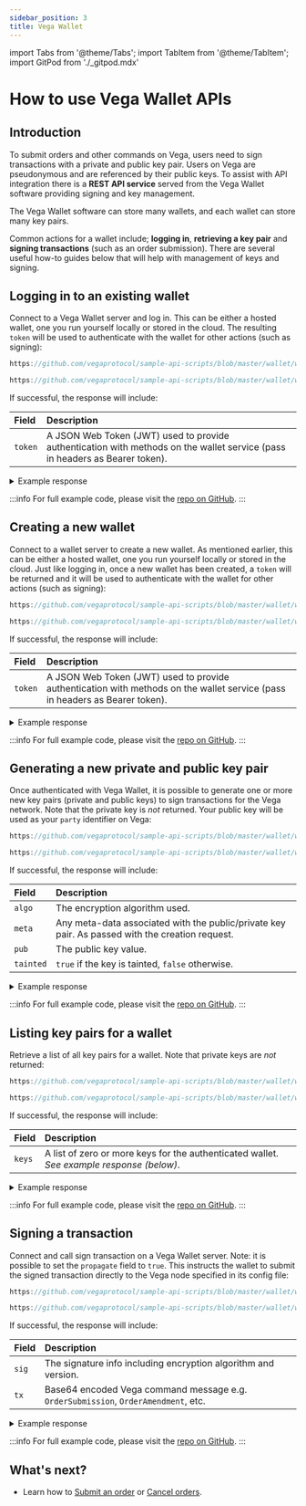 ```yaml
---
sidebar_position: 3
title: Vega Wallet
---
```

import Tabs from '@theme/Tabs';
import TabItem from '@theme/TabItem';
import GitPod from './_gitpod.mdx'

# How to use Vega Wallet APIs

## Introduction

To submit orders and other commands on Vega, users need to sign transactions with a private and public key pair. Users on Vega are pseudonymous and are referenced by their public keys. To assist with API integration there is a **REST API service** served from the Vega Wallet software providing signing and key management. 

The Vega Wallet software can store many wallets, and each wallet can store many key pairs. 

Common actions for a wallet include; **logging in**, **retrieving a key pair** and **signing transactions** (such as an order submission). There are several useful how-to guides below that will help with management of keys and signing.


## Logging in to an existing wallet

Connect to a Vega Wallet server and log in. This can be either a hosted wallet, one you run yourself locally or stored in the cloud. The resulting `token` will be used to authenticate with the wallet for other actions (such as signing):

<GitPod />

<Tabs groupId="codesamples1">
<TabItem value="shell-rest" label="Shell (REST)">

```js reference
https://github.com/vegaprotocol/sample-api-scripts/blob/master/wallet/wallet.sh#L46-L50
```

</TabItem>
<TabItem value="python-rest" label="Python (REST)">

```js reference
https://github.com/vegaprotocol/sample-api-scripts/blob/master/wallet/wallet.py#L61-L65
```

</TabItem>
</Tabs>

If successful, the response will include:

| Field          |  Description  |
| :----------------- | :------------- |
| `token` | A JSON Web Token (JWT) used to provide authentication with methods on the wallet service (pass in headers as Bearer token). |

<details><summary>Example response</summary>

```js reference
https://github.com/vegaprotocol/sample-api-scripts/blob/master/wallet/response-examples.txt#L10-L13
```

</details>

:::info
For full example code, please visit the [repo on GitHub](https://github.com/vegaprotocol/sample-api-scripts/blob/master/wallet/).
:::

## Creating a new wallet

Connect to a wallet server to create a new wallet. As mentioned earlier, this can be either a hosted wallet, one you run yourself locally or stored in the cloud. Just like logging in, once a new wallet has been created, a `token` will be returned and it will be used to authenticate with the wallet for other actions (such as signing):

<GitPod />

<Tabs groupId="codesamples2">
<TabItem value="shell-rest" label="Shell (REST)">

```js reference
https://github.com/vegaprotocol/sample-api-scripts/blob/master/wallet/wallet.sh#L46-L50
```

</TabItem>
<TabItem value="python-rest" label="Python (REST)">

```js reference
https://github.com/vegaprotocol/sample-api-scripts/blob/master/wallet/wallet.py#L46-L50
```

</TabItem>
</Tabs>

If successful, the response will include:

| Field          |  Description  |
| :----------------- | :------------- |
| `token` | A JSON Web Token (JWT) used to provide authentication with methods on the wallet service (pass in headers as Bearer token). |

<details><summary>Example response</summary>

```js reference
https://github.com/vegaprotocol/sample-api-scripts/blob/master/wallet/response-examples.txt#L2-L5
```

</details>

:::info
For full example code, please visit the [repo on GitHub](https://github.com/vegaprotocol/sample-api-scripts/blob/master/wallet/).
:::

## Generating a new private and public key pair

Once authenticated with Vega Wallet, it is possible to generate one or more new key pairs (private and public keys) to sign transactions for the Vega network. Note that the private key is *not* returned. Your public key will be used as your `party` identifier on Vega:

<GitPod />

<Tabs groupId="codesamples3">
<TabItem value="shell-rest" label="Shell (REST)">

```js reference
https://github.com/vegaprotocol/sample-api-scripts/blob/master/wallet/wallet.sh#L58-L62
```

</TabItem>
<TabItem value="python-rest" label="Python (REST)">

```js reference
https://github.com/vegaprotocol/sample-api-scripts/blob/master/wallet/wallet.py#L70-L84
```

</TabItem>
</Tabs>

If successful, the response will include:

| Field          |  Description  |
| :----------------- | :------------- |
| `algo` | The encryption algorithm used. |
| `meta` | Any meta-data associated with the public/private key pair. As passed with the creation request. |
| `pub` | The public key value. |
| `tainted` | `true` if the key is tainted, `false` otherwise. |

<details><summary>Example response</summary>

```js reference
https://github.com/vegaprotocol/sample-api-scripts/blob/master/wallet/response-examples.txt#L18-L29
```

</details>

:::info
For full example code, please visit the [repo on GitHub](https://github.com/vegaprotocol/sample-api-scripts/blob/master/wallet/).
:::

## Listing key pairs for a wallet

Retrieve a list of all key pairs for a wallet. Note that private keys are *not* returned:

<GitPod />

<Tabs groupId="codesamples4">
<TabItem value="shell-rest" label="Shell (REST)">

```js reference
https://github.com/vegaprotocol/sample-api-scripts/blob/master/wallet/wallet.sh#L72-L75
```

</TabItem>
<TabItem value="python-rest" label="Python (REST)">

```js reference
https://github.com/vegaprotocol/sample-api-scripts/blob/master/wallet/wallet.py#L89-L96
```

</TabItem>
</Tabs>

If successful, the response will include:

| Field          |  Description  |
| :----------------- | :------------- |
| `keys` | A list of zero or more keys for the authenticated wallet. *See example response (below)*. |

<details><summary>Example response</summary>

```js reference
https://github.com/vegaprotocol/sample-api-scripts/blob/master/wallet/response-examples.txt#L34-L55
```

</details>

:::info
For full example code, please visit the [repo on GitHub](https://github.com/vegaprotocol/sample-api-scripts/blob/master/wallet/).
:::

## Signing a transaction

Connect and call sign transaction on a Vega Wallet server. Note: it is possible to set the `propagate` field to `true`. This instructs the wallet to submit the signed transaction directly to the Vega node specified in its config file:

<GitPod />

<Tabs groupId="codesamples5">
<TabItem value="shell-rest" label="Shell (REST)">

```js reference
https://github.com/vegaprotocol/sample-api-scripts/blob/master/wallet/wallet.sh#L89-L103
```

</TabItem>
<TabItem value="python-rest" label="Python (REST)">

```js reference
https://github.com/vegaprotocol/sample-api-scripts/blob/master/wallet/wallet.py#L115-L127
```

</TabItem>
</Tabs>

If successful, the response will include:

| Field          |  Description  |
| :----------------- | :------------- |
| `sig` | The signature info including encryption algorithm and version. |
| `tx` | Base64 encoded Vega command message e.g. `OrderSubmission`, `OrderAmendment`, etc. |

<details><summary>Example response</summary>

```js reference
https://github.com/vegaprotocol/sample-api-scripts/blob/master/wallet/response-examples.txt#L71-L79
```

</details>

:::info
For full example code, please visit the [repo on GitHub](https://github.com/vegaprotocol/sample-api-scripts/blob/master/wallet/).
:::



## What's next?
* Learn how to [Submit an order](submit-order.md) or [Cancel orders](cancel-order.md).

